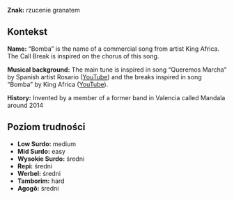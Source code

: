 **Znak:** rzucenie granatem

## Kontekst

**Name:** “Bomba” is the name of a commercial song from artist King Africa. The
Call Break is inspired on the chorus of this song.

**Musical background:** The main tune is inspired in song “Queremos Marcha” by
Spanish artist Rosario ([YouTube](https://www.youtube.com/watch?v=aC6XTOwNBO8))
and the breaks inspired in song “Bomba” by King Africa
([YouTube](https://www.youtube.com/watch?v=QlPS16NeBO0)).

**History:** Invented by a member of a former band in Valencia called Mandala
around 2014

## Poziom trudności

* **Low Surdo:** medium
* **Mid Surdo:** easy
* **Wysokie Surdo:** średni
* **Repi:** średni
* **Werbel:** średni
* **Tamborim:** hard
* **Agogô:** średni

